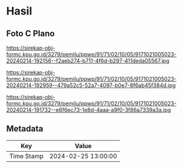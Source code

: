 # Hasil

## Foto C Plano

https://sirekap-obj-formc.kpu.go.id/3279/pemilu/ppwp/91/71/02/10/05/9171021005023-20240214-192156--f2aeb274-b711-4f6d-b297-411deda05567.jpg

https://sirekap-obj-formc.kpu.go.id/3279/pemilu/ppwp/91/71/02/10/05/9171021005023-20240214-192959--479a52c5-52a7-4097-b0e7-8f6ab45f384d.jpg

https://sirekap-obj-formc.kpu.go.id/3279/pemilu/ppwp/91/71/02/10/05/9171021005023-20240214-191732--e6f6ec73-1e8d-4aaa-a9f0-3f86a7339a3a.jpg


## Metadata

| Key        | Value               |
| ---------- | ------------------- |
| Time Stamp | 2024-02-25 13:00:00 |



